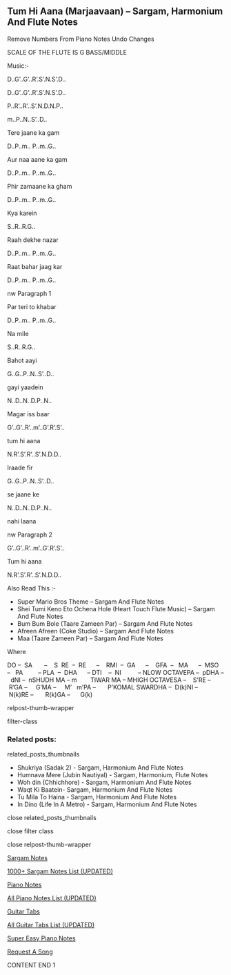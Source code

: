 
## Tum Hi Aana (Marjaavaan) – Sargam, Harmonium And Flute Notes

Remove Numbers From Piano Notes
Undo Changes

SCALE OF THE FLUTE IS G BASS/MIDDLE

Music:-

D..G’..G’..R’.S’.N.S’.D..

D..G’..G’..R’.S’.N.S’.D..

P..R’..R’..S’.N.D.N.P..

m..P..N..S’..D..

Tere jaane ka gam

D..P..m.. P..m..G..

Aur naa aane ka gam

D..P..m.. P..m..G..

Phir zamaane ka gham

D..P..m.. P..m..G..

Kya karein

S..R..R.G..

Raah dekhe nazar

D..P..m.. P..m..G..

Raat bahar jaag kar

D..P..m.. P..m..G..

nw Paragraph 1

Par teri to khabar

D..P..m.. P..m..G..

Na mile

S..R..R.G..

Bahot aayi

G..G..P..N..S’..D..

gayi yaadein

N..D..N..D.P..N..

Magar iss baar

G’..G’..R’..m’..G’.R’.S’..

tum hi aana

N.R’.S’.R’..S’.N.D.D..

Iraade fir

G..G..P..N..S’..D..

se jaane ke

N..D..N..D.P..N..

nahi laana

nw Paragraph 2

G’..G’..R’..m’..G’.R’.S’..

Tum hi aana

N.R’.S’.R’..S’.N.D.D..



Also Read This :-



* Super Mario Bros Theme – Sargam And Flute Notes
* Shei Tumi Keno Eto Ochena Hole (Heart Touch Flute Music) – Sargam And Flute Notes
* Bum Bum Bole (Taare Zameen Par) – Sargam And Flute Notes
* Afreen Afreen (Coke Studio) – Sargam And Flute Notes
* Maa (Taare Zameen Par) – Sargam And Flute Notes

Where



DO –  SA       –    S  RE  –  RE      –    RMI  –  GA      –    GFA  –   MA      –  MSO  –   PA         – PLA  –  DHA      – DTI    –  NI          – NLOW OCTAVEPA –  pDHA –  dNI –  nSHUDH MA – m        TIWAR MA – MHIGH OCTAVESA –    S’RE –     R’GA –     G’MA –     M’   m’PA –       P’KOMAL SWARDHA –  D(k)NI –       N(k)RE –       R(k)GA –      G(k)



relpost-thumb-wrapper

filter-class

### Related posts:

related_posts_thumbnails

* Shukriya (Sadak 2) - Sargam, Harmonium And Flute Notes
* Humnava Mere (Jubin Nautiyal) - Sargam, Harmonium, Flute Notes
* Woh din (Chhichhore) - Sargam, Harmonium And Flute Notes
* Waqt Ki Baatein- Sargam, Harmonium And Flute Notes
* Tu Mila To Haina - Sargam, Harmonium And Flute Notes
* In Dino (Life In A Metro) - Sargam, Harmonium And Flute Notes

close related_posts_thumbnails

close filter class

close relpost-thumb-wrapper

[Sargam Notes](https://www.notationsworld.com/sargam-notes.html)

[1000+ Sargam Notes List (UPDATED)](https://www.notationsworld.com/all-songs-list-sargam-notes.html)

[Piano Notes](https://www.notationsworld.com/piano-notes.html)

[All Piano Notes List (UPDATED)](https://www.notationsworld.com/all-songs-list-piano-notes.html)

[Guitar Tabs](https://www.notationsworld.com/guitar-tabs.html)

[All Guitar Tabs List (UPDATED)](https://www.notationsworld.com/all-songs-list-guitar-tabs.html)

[Super Easy Piano Notes](https://studywall.in/)

[Request A Song](https://www.notationsworld.com/request-a-song.html)

CONTENT END 1

